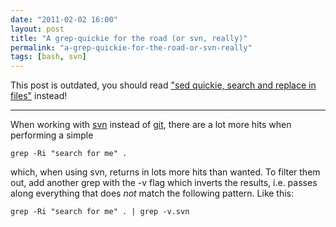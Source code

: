 ```yaml
---
date: "2011-02-02 16:00"
layout: post
title: "A grep-quickie for the road (or svn, really)"
permalink: "a-grep-quickie-for-the-road-or-svn-really"
tags: [bash, svn]
---
```


This post is outdated, you should read <a title="use ack instead of grep" href="http://iamnearlythere.com/sed-quickie-search-replace-files">"sed quickie, search and replace in files"</a> instead!

<hr />

When working with <a href="http://iamnearlythere.com/tag/svn">svn</a> instead of <a href="http://iamnearlythere.com/tag/git">git</a>, there are a lot more hits when performing a simple

<code lang="bash">grep -Ri "search for me" .</code>

which, when using svn, returns in lots more hits than wanted. To filter them out, add another grep with the -v flag which inverts the results, i.e. passes along everything that does <em>not</em> match the following pattern. Like this:

<code lang="bash">grep -Ri "search for me" . | grep -v\.svn</code>
